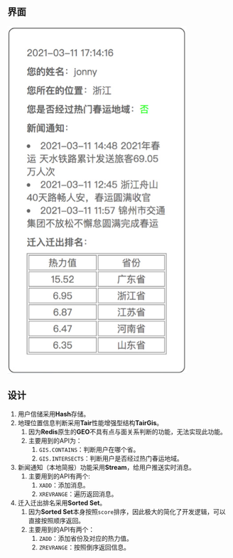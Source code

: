 ## 界面

![](../images/10/spring_migration.png)



## 设计

1. 用户信储采用**Hash**存储。
2. 地理位置信息判断采用**Tair**性能增强型结构**TairGis**。
   1. 因为**Redis**原生的**GEO**不具有点与面关系判断的功能，无法实现此功能。
   2. 主要用到的API为：
      1. `GIS.CONTAINS`：判断用户在哪个省。
      2. `GIS.INTERSECTS`：判断用户是否经过热门春运地域。
3. 新闻通知（本地简报）功能采用**Stream**，给用户推送实时消息。
   1. 主要用到的API有两个:
      1. `XADD`：添加消息。
      2. `XREVRANGE`：遍历返回消息。
4. 迁入迁出排名采用**Sorted Set**。
   1. 因为**Sorted Set**本身按照`score`排序，因此极大的简化了开发逻辑，可以直接按照顺序返回。
   2. 主要用到的API有两个：
      1. `ZADD`：添加省份及对应的热力值。
      2. `ZREVRANGE`：按照倒序返回信息。

